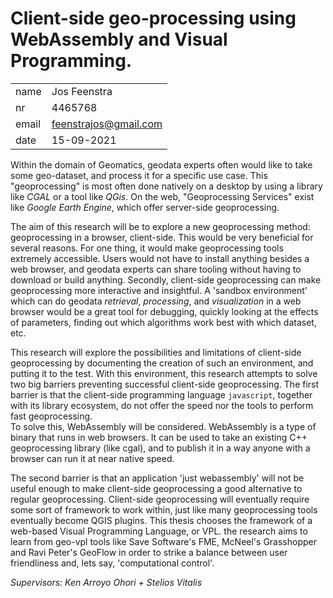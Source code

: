 # Client-side geo-processing using WebAssembly and Visual Programming.

|       |                        |
|------ | ---------------------  |
| name  | Jos Feenstra           | 
| nr    | 4465768                |
| email | feenstrajos@gmail.com  | 
| date  | 15-09-2021             | 


Within the domain of Geomatics, geodata experts often would like to take some geo-dataset, and process it for a specific use case. 
This "geoprocessing" is most often done natively on a desktop by using a library like _CGAL_ or a tool like _QGis_. 
On the web, "Geoprocessing Services" exist like _Google Earth Engine_, which offer server-side geoprocessing.


The aim of this research will be to explore a new geoprocessing method: geoprocessing in a browser, client-side. 
This would be very beneficial for several reasons. 
For one thing, it would make geoprocessing tools extremely accessible. 
Users would not have to install anything besides a web browser, and geodata experts can share tooling without having to download or build anything. 
Secondly, client-side geoprocessing can make geoprocessing more interactive and insightful. A 'sandbox environment' which can do geodata _retrieval_, _processing_, and _visualization_ in a web browser would be a great tool for debugging, quickly looking at the effects of parameters, finding out which algorithms work best with which dataset, etc. 


This research will explore the possibilities and limitations of client-side geoprocessing by documenting the creation of such an environment, and putting it to the test. 
With this environment, this research attempts to solve two big barriers preventing successful client-side geoprocessing.
The first barrier is that the client-side programming language `javascript`, together with its library ecosystem, do not offer the speed nor the tools to perform fast geoprocessing.  
To solve this, WebAssembly will be considered. 
WebAssembly is a type of binary that runs in web browsers. 
It can be used to take an existing C++ geoprocessing library (like cgal), and to publish it in a way anyone with a browser can run it at near native speed. 


The second barrier is that an application 'just webassembly' will not be useful enough to make client-side geoprocessing a good alternative to regular geoprocessing. 
Client-side geoprocessing will eventually require some sort of framework to work within, just like many geoprocessing tools eventually become QGIS plugins. This thesis chooses the framework of a web-based Visual Programming Language, or VPL. 
the research aims to learn from geo-vpl tools like Save Software's FME, McNeel's Grasshopper and Ravi Peter's GeoFlow in order to strike a balance between user friendliness and, lets say, 'computational control'.

<!-- _"Can client-side geoprocessing using WebAssembly and a visual programming language make geoprocessing more `findable`, `accessible`, `interoperable`, and `reusable`?"_ -->


_Supervisors: Ken Arroyo Ohori + Stelios Vitalis_

<!-- WebAssembly [...] became a World Wide Web Consortium recommendation on 5 December 2019,[11] alongside HTML, CSS, and JavaScript.[12] -->

<!-- A web application like this poses several technical challenges. This research aims to not only define these challenges and offer solutions, but to also implement said solutions and put them to the test. The two main challenges are that  -->

<!-- 
These ways of geoprocessing, however, fail to meet the demands of many geodata users. 

near impossible to access by non geodata experts. 


- command line libraries -> no insight, no visuals, many parameters are guesswork
- QGis -> not always easy to work with ( you can make a career out of being good at Qgis)
- arcgis -> closed system
- server-side -> again no insight, often not even a "progress bar". -->

